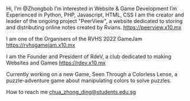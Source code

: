 Hi, I’m @Zhongbob
I’m interested in Website & Game Development
I’m Experienced in Python, PHP, Javascript, HTML, CSS
I am the creator and leader of the ongoing project "PeerView", a website dedicated to storing and distributing online notes created by Rvians.
https://peerview.x10.mx

I am one of the Organisers of the RVHS 2022 GameJam
https://rvhsgamejam.x10.mx

I am the Founder and President of RdeV, a club dedicated to making Websites and Games
https://rdev.x10.mx

Currently working on a new Game, Seen Through a Colorless Lense, a puzzle-adventure game about manipulating colors to solve puzzles.

How to reach me chua_zhong_ding@students.edu.sg

<!---
Zhongbob/Zhongbob is a ✨ special ✨ repository because its `README.md` (this file) appears on your GitHub profile.
You can click the Preview link to take a look at your changes.
--->
